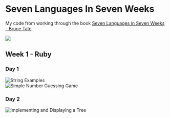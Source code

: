 # Seven Languages In Seven Weeks
My code from working through the book [Seven Languages in Seven Weeks - Bruce Tate](https://www.amazon.com/Seven-Languages-Weeks-Programming-Programmers/dp/193435659X)  

![](https://images-na.ssl-images-amazon.com/images/I/51LZT+tSrTL._SX415_BO1,204,203,200_.jpg)

## Week 1 - Ruby
### Day 1
![String Examples](https://github.com/beef-erikson/7LanguagesIn7Weeks/blob/master/Ruby/strings.rb)  
![Simple Number Guessing Game](https://github.com/beef-erikson/7LanguagesIn7Weeks/blob/master/Ruby/random_number_game.rb)  

### Day 2
![Implementing and Displaying a Tree](https://github.com/beef-erikson/7LanguagesIn7Weeks/blob/master/Ruby/tree.rb)